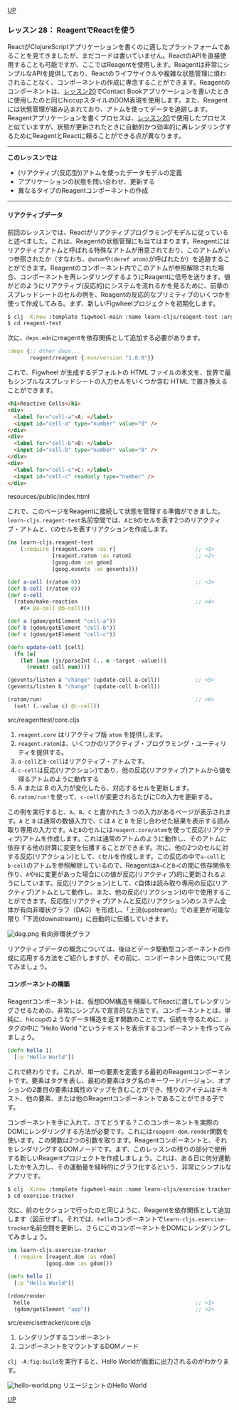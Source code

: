 [UP](005_00.md)

### レッスン 28： ReagentでReactを使う

ReactがClojureScriptアプリケーションを書くのに適したプラットフォームであることを見てきましたが、まだコードは書いていません。ReactのAPIを直接使用することも可能ですが、ここではReagentを使用します。Reagentは非常にシンプルなAPIを提供しており、Reactのライフサイクルや複雑な状態管理に煩わされることなく、コンポーネントの作成に専念することができます。Reagentのコンポーネントは、[レッスン20](003_20.md)でContact Bookアプリケーションを書いたときに使用したのと同じhiccupスタイルのDOM表現を使用します。また、Reagentには状態管理が組み込まれており、アトムを使ってデータを追跡します。Reagentアプリケーションを書くプロセスは、[レッスン20](003_20.md)で使用したプロセスと似ていますが、状態が更新されたときに自動的かつ効率的に再レンダリングするためにReagentとReactに頼ることができる点が異なります。

-----
**このレッスンでは**

- (リアクティブ(反応型))アトムを使ったデータモデルの定義
- アプリケーションの状態を問い合わせ、更新する
- 異なるタイプのReagentコンポーネントの作成
-----

#### リアクティブデータ

前回のレッスンでは、Reactがリアクティブプログラミングモデルに従っていると述べました。これは、Reagentの状態管理にも当てはまります。Reagentにはリアクティブアトムと呼ばれる特殊なアトムが用意されており、このアトムがいつ参照されたか（すなわち、`@atom`や`(deref atom)`が呼ばれたか）を追跡することができます。Reagentのコンポーネント内でこのアトムが参照解除された場合、コンポーネントを再レンダリングするようにReagentに信号を送ります。値がどのようにリアクティブ(反応的)にシステムを流れるかを見るために、前章のスプレッドシートのセルの例を、Reagentの反応的なプリミティブのいくつかを使って作成してみる。まず、新しいFigwheelプロジェクトを初期化します。

```bash
$ clj -X:new :template figwheel-main :name learn-cljs/reagent-test :args '["+deps"]'
$ cd reagent-test
```

次に、`deps.edn`にreagentを依存関係として追加する必要があります。

```Clojure
:deps {;; Other deps...
       reagent/reagent {:mvn/version "1.0.0"}}
```

これで、Figwheel が生成するデフォルトの HTML ファイルの本文を、世界で最もシンプルなスプレッドシートの入力セルをいくつか含む HTML で置き換えることができます。

```html
<h1>Reactive Cells</h1>
<div>
  <label for="cell-a">A: </label>
  <input id="cell-a" type="number" value="0" />
</div>
<div>
  <label for="cell-b">B: </label>
  <input id="cell-b" type="number" value="0" />
</div>
<div>
  <label for="cell-c">C: </label>
  <input id="cell-c" readonly type="number" />
</div>
```
resources/public/index.html

これで、このページをReagentに接続して状態を管理する準備ができました。`learn-cljs.reagent-test`名前空間では、`A`と`B`のセルを表す2つのリアクティブ・アトムと、`C`のセルを表すリアクションを作成します。

```Clojure
(ns learn-cljs.reagent-test
    (:require [reagent.core :as r]                         ;; <1>
              [reagent.ratom :as ratom]                    ;; <2>
              [goog.dom :as gdom]
              [goog.events :as gevents]))

(def a-cell (r/atom 0))                                    ;; <3>
(def b-cell (r/atom 0))
(def c-cell
  (ratom/make-reaction                                     ;; <4>
    #(+ @a-cell @b-cell)))

(def a (gdom/getElement "cell-a"))
(def b (gdom/getElement "cell-b"))
(def c (gdom/getElement "cell-c"))

(defn update-cell [cell]
  (fn [e]
    (let [num (js/parseInt (.. e -target -value))]
      (reset! cell num))))

(gevents/listen a "change" (update-cell a-cell))           ;; <5>
(gevents/listen b "change" (update-cell b-cell))

(ratom/run!                                                ;; <6>
  (set! (.-value c) @c-cell))
```
src/reagenttest/core.cljs

1. `reagent.core` はリアクティブ版 `atom` を提供します。
2. `reagent.ratom`は、いくつかのリアクティブ・プログラミング・ユーティリティを提供する。
3. `a-cell`と`b-cell`はリアクティブ・アトムです。
4. `c-cell`は反応(リアクション)であり，他の反応(リアクティブ)アトムから値を得るアトムのように動作する
5. A または B の入力が変化したら、対応するセルを更新します。
6. `ratom/run!`を使って、`c-cell`が変更されるたびにCの入力を更新する。

この例を実行すると、`A`、`B`、`C` と書かれた 3 つの入力があるページが表示されます。`A` と `B` は通常の数値入力で、`C` は `A` と `B` を足し合わせた結果を表示する読み取り専用の入力です。`A`と`B`のセルには`reagent.core/atom`を使って反応(リアクティブ)アトムを作成します。これは通常のアトムのように動作し、そのアトムに依存する他の計算に変更を伝播することができます。次に、他の2つのセルに対する反応(リアクション)として、`C`セルを作成します。この反応の中で`a-cell`と`b-cell`のアトムを参照解除しているので、Reagentは`A→C`と`B→C`の間に依存関係を作り、`A`や`B`に変更があった場合に`C`の値が反応(リアクティブ)的に更新されるようにしています。反応(リアクション)として、`C`自体は読み取り専用の反応(リアクティブ)アトムとして動作し、また、他の反応(リアクション)の中で使用することができます。反応性(リアクティブ)アトムと反応(リアクション)のシステム全体が有向非環状グラフ（DAG）を形成し、「上流(upstream)」での変更が可能な限り「下流(downstream)」に自動的に伝播していきます。

![dag.png](imgs5/dag.png)
有向非環状グラフ

リアクティブデータの概念については、後ほどデータ駆動型コンポーネントの作成に応用する方法をご紹介しますが、その前に、コンポーネント自体について見てみましょう。

#### コンポーネントの構築

Reagentコンポーネントは、仮想DOM構造を構築してReactに渡してレンダリングさせるための、非常にシンプルで宣言的な方法です。コンポーネントとは、単純に、hiccupのようなデータ構造を返す関数のことです。伝統を守るために、`p`タグの中に "Hello World "というテキストを表示するコンポーネントを作ってみましょう。

```Clojure
(defn hello []
  [:p "Hello World"])
```

これで終わりです。これが、単一の要素を定義する最初のReagentコンポーネントです。要素はタグを表し、最初の要素はタグ名のキーワードバージョン、オプションの2番目の要素は属性のマップを含むことができ、残りのアイテムはテキスト、他の要素、または他のReagentコンポーネントであることができる子です。

コンポーネントを手に入れて、さてどうする？このコンポーネントを実際のDOMにレンダリングする方法が必要です。これには`reagent-dom.render`関数を使います。この関数は2つの引数を取ります。Reagentコンポーネントと、それをレンダリングするDOMノードです。まず、このレッスンの残りの部分で使用する新しいReagentプロジェクトを作成しましょう。これは、ある日に何分運動したかを入力し、その運動量を経時的にグラフ化するという、非常にシンプルなアプリです。

```bash
$ clj -X:new :template figwheel-main :name learn-cljs/exercise-tracker :args '["+deps"]'
$ cd exercise-tracker
```

次に、前のセクションで行ったのと同じように、Reagentを依存関係として追加します（図示せず）。それでは、`hello`コンポーネントで`learn-cljs.exercise-tracker`名前空間を更新し、さらにこのコンポーネントをDOMにレンダリングしてみましょう。

```Clojure
(ns learn-cljs.exercise-tracker
  (:require [reagent.dom :as rdom]
            [goog.dom :as gdom]))

(defn hello []
  [:p "Hello World"])

(rdom/render
  hello                                                    ;; <1>
  (gdom/getElement "app"))                                 ;; <2>
```
src/exercisetracker/core.cljs

1. レンダリングするコンポーネント
2. コンポーネントをマウントするDOMノード

`clj -A:fig:build`を実行すると、Hello Worldが画面に出力されるのがわかります。

![hello-world.png](imgs5/hello-world.png)
リエージェントのHello World


[UP](005_00.md)
